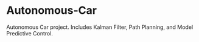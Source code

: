 # Autonomous-Car
Autonomous Car project. Includes Kalman Filter, Path Planning, and Model Predictive Control.
